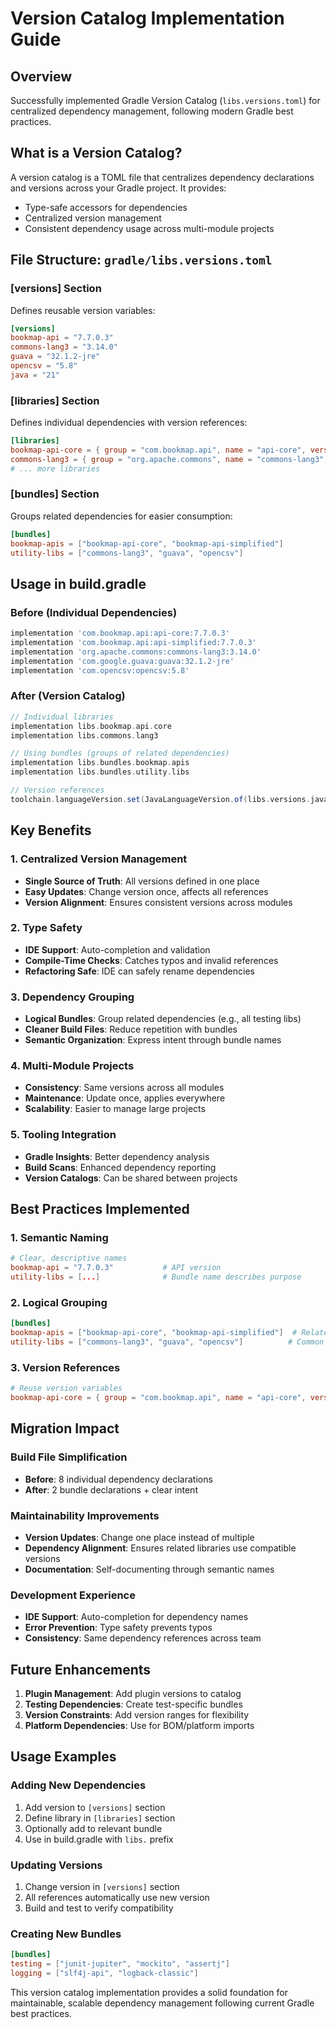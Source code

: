 # Version Catalog Implementation Guide

## Overview
Successfully implemented Gradle Version Catalog (`libs.versions.toml`) for centralized dependency management, following modern Gradle best practices.

## What is a Version Catalog?
A version catalog is a TOML file that centralizes dependency declarations and versions across your Gradle project. It provides:
- Type-safe accessors for dependencies
- Centralized version management
- Consistent dependency usage across multi-module projects

## File Structure: `gradle/libs.versions.toml`

### [versions] Section
Defines reusable version variables:
```toml
[versions]
bookmap-api = "7.7.0.3"
commons-lang3 = "3.14.0"
guava = "32.1.2-jre"
opencsv = "5.8"
java = "21"
```

### [libraries] Section
Defines individual dependencies with version references:
```toml
[libraries]
bookmap-api-core = { group = "com.bookmap.api", name = "api-core", version.ref = "bookmap-api" }
commons-lang3 = { group = "org.apache.commons", name = "commons-lang3", version.ref = "commons-lang3" }
# ... more libraries
```

### [bundles] Section
Groups related dependencies for easier consumption:
```toml
[bundles]
bookmap-apis = ["bookmap-api-core", "bookmap-api-simplified"]
utility-libs = ["commons-lang3", "guava", "opencsv"]
```

## Usage in build.gradle

### Before (Individual Dependencies)
```gradle
implementation 'com.bookmap.api:api-core:7.7.0.3'
implementation 'com.bookmap.api:api-simplified:7.7.0.3'
implementation 'org.apache.commons:commons-lang3:3.14.0'
implementation 'com.google.guava:guava:32.1.2-jre'
implementation 'com.opencsv:opencsv:5.8'
```

### After (Version Catalog)
```gradle
// Individual libraries
implementation libs.bookmap.api.core
implementation libs.commons.lang3

// Using bundles (groups of related dependencies)
implementation libs.bundles.bookmap.apis
implementation libs.bundles.utility.libs

// Version references
toolchain.languageVersion.set(JavaLanguageVersion.of(libs.versions.java.get().toInteger()))
```

## Key Benefits

### 1. Centralized Version Management
- **Single Source of Truth**: All versions defined in one place
- **Easy Updates**: Change version once, affects all references
- **Version Alignment**: Ensures consistent versions across modules

### 2. Type Safety
- **IDE Support**: Auto-completion and validation
- **Compile-Time Checks**: Catches typos and invalid references
- **Refactoring Safe**: IDE can safely rename dependencies

### 3. Dependency Grouping
- **Logical Bundles**: Group related dependencies (e.g., all testing libs)
- **Cleaner Build Files**: Reduce repetition with bundles
- **Semantic Organization**: Express intent through bundle names

### 4. Multi-Module Projects
- **Consistency**: Same versions across all modules
- **Maintenance**: Update once, applies everywhere
- **Scalability**: Easier to manage large projects

### 5. Tooling Integration
- **Gradle Insights**: Better dependency analysis
- **Build Scans**: Enhanced dependency reporting
- **Version Catalogs**: Can be shared between projects

## Best Practices Implemented

### 1. Semantic Naming
```toml
# Clear, descriptive names
bookmap-api = "7.7.0.3"           # API version
utility-libs = [...]              # Bundle name describes purpose
```

### 2. Logical Grouping
```toml
[bundles]
bookmap-apis = ["bookmap-api-core", "bookmap-api-simplified"]  # Related APIs
utility-libs = ["commons-lang3", "guava", "opencsv"]          # Common utilities
```

### 3. Version References
```toml
# Reuse version variables
bookmap-api-core = { group = "com.bookmap.api", name = "api-core", version.ref = "bookmap-api" }
```

## Migration Impact

### Build File Simplification
- **Before**: 8 individual dependency declarations
- **After**: 2 bundle declarations + clear intent

### Maintainability Improvements
- **Version Updates**: Change one place instead of multiple
- **Dependency Alignment**: Ensures related libraries use compatible versions
- **Documentation**: Self-documenting through semantic names

### Development Experience
- **IDE Support**: Auto-completion for dependency names
- **Error Prevention**: Type safety prevents typos
- **Consistency**: Same dependency references across team

## Future Enhancements

1. **Plugin Management**: Add plugin versions to catalog
2. **Testing Dependencies**: Create test-specific bundles
3. **Version Constraints**: Add version ranges for flexibility
4. **Platform Dependencies**: Use for BOM/platform imports

## Usage Examples

### Adding New Dependencies
1. Add version to `[versions]` section
2. Define library in `[libraries]` section  
3. Optionally add to relevant bundle
4. Use in build.gradle with `libs.` prefix

### Updating Versions
1. Change version in `[versions]` section
2. All references automatically use new version
3. Build and test to verify compatibility

### Creating New Bundles
```toml
[bundles]
testing = ["junit-jupiter", "mockito", "assertj"]
logging = ["slf4j-api", "logback-classic"]
```

This version catalog implementation provides a solid foundation for maintainable, scalable dependency management following current Gradle best practices.